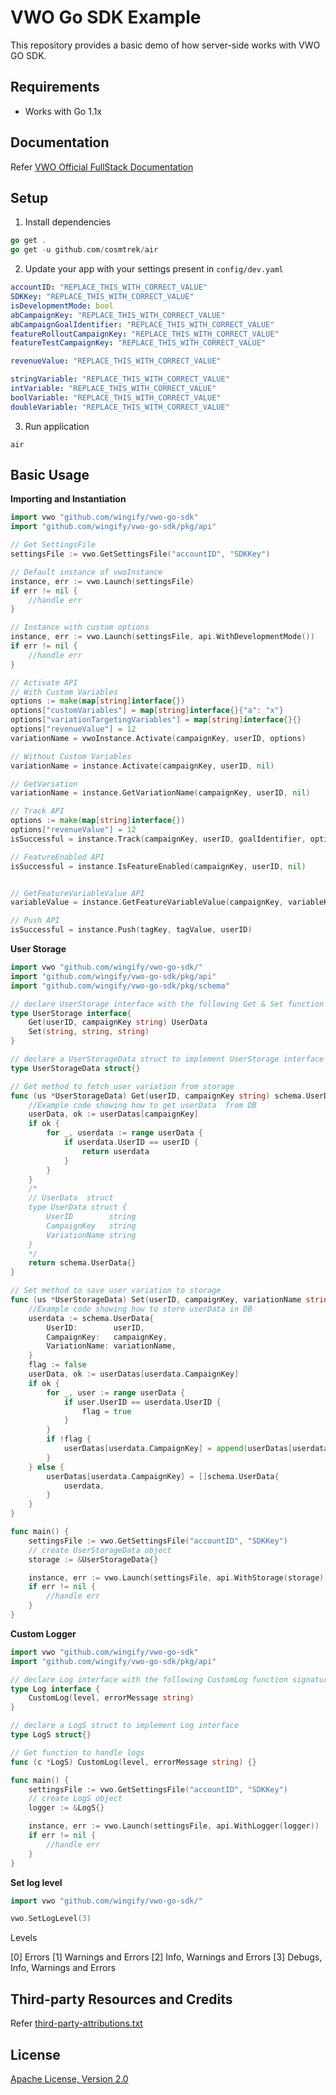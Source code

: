 # VWO Go SDK Example

This repository provides a basic demo of how server-side works with VWO GO SDK.

## Requirements

- Works with Go 1.1x

## Documentation

Refer [VWO Official FullStack Documentation](https://developers.vwo.com/reference#fullstack-introduction)

## Setup

1. Install dependencies

```go
go get .
go get -u github.com/cosmtrek/air
```

2. Update your app with your settings present in `config/dev.yaml`

```yaml
accountID: "REPLACE_THIS_WITH_CORRECT_VALUE"
SDKKey: "REPLACE_THIS_WITH_CORRECT_VALUE"
isDevelopmentMode: bool
abCampaignKey: "REPLACE_THIS_WITH_CORRECT_VALUE"
abCampaignGoalIdentifier: "REPLACE_THIS_WITH_CORRECT_VALUE"
featureRolloutCampaignKey: "REPLACE_THIS_WITH_CORRECT_VALUE"
featureTestCampaignKey: "REPLACE_THIS_WITH_CORRECT_VALUE"

revenueValue: "REPLACE_THIS_WITH_CORRECT_VALUE"

stringVariable: "REPLACE_THIS_WITH_CORRECT_VALUE"
intVariable: "REPLACE_THIS_WITH_CORRECT_VALUE"
boolVariable: "REPLACE_THIS_WITH_CORRECT_VALUE"
doubleVariable: "REPLACE_THIS_WITH_CORRECT_VALUE"
```

3. Run application

```shell
air
```

## Basic Usage

**Importing and Instantiation**

```go
import vwo "github.com/wingify/vwo-go-sdk"
import "github.com/wingify/vwo-go-sdk/pkg/api"

// Get SettingsFile
settingsFile := vwo.GetSettingsFile("accountID", "SDKKey")

// Default instance of vwoInstance
instance, err := vwo.Launch(settingsFile)
if err != nil {
	//handle err
}

// Instance with custom options
instance, err := vwo.Launch(settingsFile, api.WithDevelopmentMode())
if err != nil {
	//handle err
}

// Activate API
// With Custom Variables
options := make(map[string]interface{})
options["customVariables"] = map[string]interface{}{"a": "x"}
options["variationTargetingVariables"] = map[string]interface{}{}
options["revenueValue"] = 12
variationName = vwoInstance.Activate(campaignKey, userID, options)

// Without Custom Variables
variationName = instance.Activate(campaignKey, userID, nil)

// GetVariation
variationName = instance.GetVariationName(campaignKey, userID, nil)

// Track API
options := make(map[string]interface{})
options["revenueValue"] = 12
isSuccessful = instance.Track(campaignKey, userID, goalIdentifier, options)

// FeatureEnabled API
isSuccessful = instance.IsFeatureEnabled(campaignKey, userID, nil)


// GetFeatureVariableValue API
variableValue = instance.GetFeatureVariableValue(campaignKey, variableKey, userID, nil)

// Push API
isSuccessful = instance.Push(tagKey, tagValue, userID)
```

**User Storage**

```go
import vwo "github.com/wingify/vwo-go-sdk/"
import "github.com/wingify/vwo-go-sdk/pkg/api"
import "github.com/wingify/vwo-go-sdk/pkg/schema"

// declare UserStorage interface with the following Get & Set function signature
type UserStorage interface{
    Get(userID, campaignKey string) UserData
    Set(string, string, string)
}

// declare a UserStorageData struct to implement UserStorage interface
type UserStorageData struct{}

// Get method to fetch user variation from storage
func (us *UserStorageData) Get(userID, campaignKey string) schema.UserData {
    //Example code showing how to get userData  from DB
    userData, ok := userDatas[campaignKey]
    if ok {
		for _, userdata := range userData {
			if userdata.UserID == userID {
				return userdata
			}
		}
    }
    /*
    // UserData  struct
    type UserData struct {
        UserID        string
        CampaignKey   string
        VariationName string
    }
    */
	return schema.UserData{}
}

// Set method to save user variation to storage
func (us *UserStorageData) Set(userID, campaignKey, variationName string) {
    //Example code showing how to store userData in DB
    userdata := schema.UserData{
		UserID:        userID,
		CampaignKey:   campaignKey,
		VariationName: variationName,
	}
	flag := false
	userData, ok := userDatas[userdata.CampaignKey]
	if ok {
		for _, user := range userData {
			if user.UserID == userdata.UserID {
				flag = true
			}
		}
		if !flag {
			userDatas[userdata.CampaignKey] = append(userDatas[userdata.CampaignKey], userdata)
		}
	} else {
		userDatas[userdata.CampaignKey] = []schema.UserData{
			userdata,
		}
	}
}

func main() {
	settingsFile := vwo.GetSettingsFile("accountID", "SDKKey")
	// create UserStorageData object
	storage := &UserStorageData{}

	instance, err := vwo.Launch(settingsFile, api.WithStorage(storage))
	if err != nil {
		//handle err
	}
}

```

**Custom Logger**

```go
import vwo "github.com/wingify/vwo-go-sdk"
import "github.com/wingify/vwo-go-sdk/pkg/api"

// declare Log interface with the following CustomLog function signature
type Log interface {
	CustomLog(level, errorMessage string)
}

// declare a LogS struct to implement Log interface
type LogS struct{}

// Get function to handle logs
func (c *LogS) CustomLog(level, errorMessage string) {}

func main() {
	settingsFile := vwo.GetSettingsFile("accountID", "SDKKey")
	// create LogS object
	logger := &LogS{}

	instance, err := vwo.Launch(settingsFile, api.WithLogger(logger))
	if err != nil {
		//handle err
	}
}
```

**Set log level**

```go
import vwo "github.com/wingify/vwo-go-sdk/"

vwo.SetLogLevel(3)
```

Levels

[0] Errors
[1] Warnings and Errors
[2] Info, Warnings and Errors
[3] Debugs, Info, Warnings and Errors

## Third-party Resources and Credits

Refer [third-party-attributions.txt](third-party-attributions.txt)

## License

[Apache License, Version 2.0](LICENSE)
